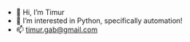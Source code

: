 - 👋 Hi, I’m Timur 
- 👀 I’m interested in Python, specifically automation! 
- 📫 timur.gab@gmail.com

<!---
905timur/905timur is a ✨ special ✨ repository because its `README.md` (this file) appears on your GitHub profile.
You can click the Preview link to take a look at your changes.
--->
